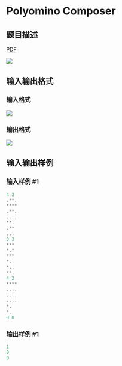 # Polyomino Composer

## 题目描述

[problemUrl]: https://uva.onlinejudge.org/index.php?option=com_onlinejudge&Itemid=8&category=244&page=show_problem&problem=3712

[PDF](https://uva.onlinejudge.org/external/122/p12291.pdf)

![](https://cdn.luogu.com.cn/upload/vjudge_pic/UVA12291/462864cb2aa99336535741061f37c3f1ec636899.png)

## 输入输出格式

### 输入格式

![](https://cdn.luogu.com.cn/upload/vjudge_pic/UVA12291/44fe9ef903a1d6061adb17deef06a4e49edf6505.png)

### 输出格式

![](https://cdn.luogu.com.cn/upload/vjudge_pic/UVA12291/3e30f31d4ac30a27036719ce02d399932ce4bb3f.png)

## 输入输出样例

### 输入样例 #1

```cpp
4 3
.**.
****
.**.
....
**.
.**
...
3 3
***
*.*
***
*..
*..
**.
4 2
****
....
....
....
*.
*.
0 0
```


### 输出样例 #1

```cpp
1
0
0
```


